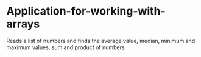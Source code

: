 # Application-for-working-with-arrays
Reads a list of numbers and finds the average value, median, minimum and maximum values, sum and product of numbers.

